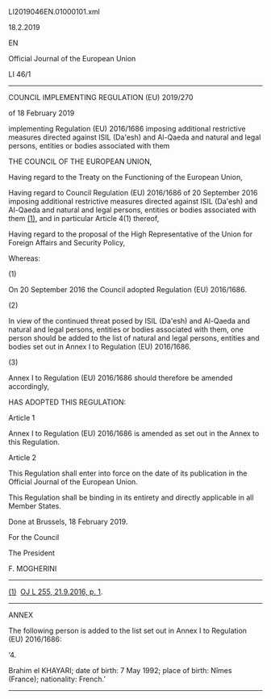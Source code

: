   LI2019046EN.01000101.xml

  

18.2.2019   

EN

Official Journal of the European Union

LI 46/1

* * *

COUNCIL IMPLEMENTING REGULATION (EU) 2019/270

of 18 February 2019

implementing Regulation (EU) 2016/1686 imposing additional restrictive measures directed against ISIL (Da'esh) and Al-Qaeda and natural and legal persons, entities or bodies associated with them

THE COUNCIL OF THE EUROPEAN UNION,

Having regard to the Treaty on the Functioning of the European Union,

Having regard to Council Regulation (EU) 2016/1686 of 20 September 2016 imposing additional restrictive measures directed against ISIL (Da'esh) and Al-Qaeda and natural and legal persons, entities or bodies associated with them [(1)](#ntr1-LI2019046EN.01000101-E0001), and in particular Article 4(1) thereof,

Having regard to the proposal of the High Representative of the Union for Foreign Affairs and Security Policy,

Whereas:

  

(1)

On 20 September 2016 the Council adopted Regulation (EU) 2016/1686.

  

(2)

In view of the continued threat posed by ISIL (Da'esh) and Al-Qaeda and natural and legal persons, entities or bodies associated with them, one person should be added to the list of natural and legal persons, entities and bodies set out in Annex I to Regulation (EU) 2016/1686.

  

(3)

Annex I to Regulation (EU) 2016/1686 should therefore be amended accordingly,

HAS ADOPTED THIS REGULATION:

Article 1

Annex I to Regulation (EU) 2016/1686 is amended as set out in the Annex to this Regulation.

Article 2

This Regulation shall enter into force on the date of its publication in the Official Journal of the European Union.

This Regulation shall be binding in its entirety and directly applicable in all Member States.

Done at Brussels, 18 February 2019.

For the Council

The President

F. MOGHERINI

* * *

[(1)](#ntc1-LI2019046EN.01000101-E0001)  [OJ L 255, 21.9.2016, p. 1](./../../../../legal-content/EN/AUTO/?uri=OJ:L:2016:255:TOC).

* * *

ANNEX

The following person is added to the list set out in Annex I to Regulation (EU) 2016/1686:

  

‘4.

Brahim el KHAYARI; date of birth: 7 May 1992; place of birth: Nîmes (France); nationality: French.’

* * *